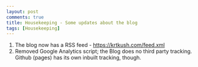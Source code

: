 ```yaml
---
layout: post
comments: true
title: Housekeeping - Some updates about the blog
tags: [Housekeeping]
---
```


1. The blog now has a RSS feed - https://krtkush.com/feed.xml
2. Removed Google Analytics script; the Blog does no third party tracking. Github (pages) has its own inbuilt tracking, though. 